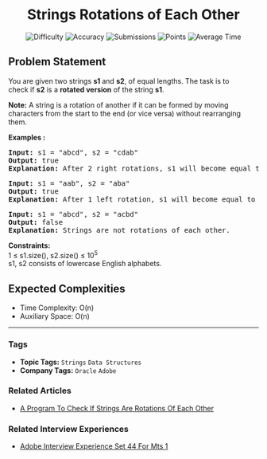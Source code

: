 <h1 align="center">Strings Rotations of Each Other</h1>

<p align="center">
  <img alt="Difficulty" title="Difficulty" src="https://custom-icon-badges.demolab.com/badge/Difficulty: Easy-1F222E?style=for-the-badge&logoColor=white&logo=fire"/>
  <img alt="Accuracy" title="Accuracy" src="https://custom-icon-badges.demolab.com/badge/Accuracy: 43.83%25-1F222E?style=for-the-badge&logoColor=white&logo=target"/>
  <img alt="Submissions" title="Submissions" src="https://custom-icon-badges.demolab.com/badge/Submissions: 297K+-1F222E?style=for-the-badge&logoColor=white&logo=repo"/>
  <img alt="Points" title="Points" src="https://custom-icon-badges.demolab.com/badge/Points: 2-1F222E?style=for-the-badge&logoColor=white&logo=award"/>
  <img alt="Average Time" title="Average Time" src="https://custom-icon-badges.demolab.com/badge/Average%20Time: 15m-1F222E?style=for-the-badge&logoColor=white&logo=clock"/>
</p>

## Problem Statement

You are given two strings <b>s1 </b>and <b>s2</b>, of equal lengths. The task is to check if <b>s2</b> is a <b>rotated version</b> of the string <b>s1</b>.

<b>Note:</b> A string is a rotation of another if it can be formed by moving characters from the start to the end (or vice versa) without rearranging them.

<b>Examples :</b>

<pre><b>Input: </b>s1 = "abcd", s2 = "cdab"<br><b>Output: </b>true<b>
Explanation: </b>After 2 right rotations, s1 will become equal to s2.
</pre>

<pre><b>Input: </b>s1 = "aab", s2 = "aba"<br><b>Output: </b>true<b>
Explanation: </b>After 1 left rotation, s1 will become equal to s2.</pre>

<pre><b>Input: </b>s1 = "abcd", s2 = "acbd"<br><b>Output: </b>false<b>
Explanation: </b>Strings are not rotations of each other.</pre>

<b>Constraints:<br></b>1 ≤ s1.size(), s2.size() ≤ 10<sup>5<br></sup>s1, s2 consists of lowercase English alphabets.

## Expected Complexities
- Time Complexity: O(n)
- Auxiliary Space: O(n)

<hr>

### Tags
- **Topic Tags:** `Strings` `Data Structures`
- **Company Tags:** `Oracle` `Adobe`

### Related Articles
- [A Program To Check If Strings Are Rotations Of Each Other](https://www.geeksforgeeks.org/a-program-to-check-if-strings-are-rotations-of-each-other/)

### Related Interview Experiences
- [Adobe Interview Experience Set 44 For Mts 1](httpss://www.geeksforgeeks.org/adobe-interview-experience-set-44-for-mts-1/)
